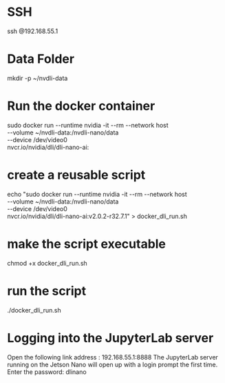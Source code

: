 # SSH
ssh <username>@192.168.55.1

# Data Folder
mkdir -p ~/nvdli-data

# Run the docker container
sudo docker run --runtime nvidia -it --rm --network host \
    --volume ~/nvdli-data:/nvdli-nano/data \
    --device /dev/video0 \
    nvcr.io/nvidia/dli/dli-nano-ai:<tag>
                    

# create a reusable script
echo "sudo docker run --runtime nvidia -it --rm --network host \
    --volume ~/nvdli-data:/nvdli-nano/data \
    --device /dev/video0 \
    nvcr.io/nvidia/dli/dli-nano-ai:v2.0.2-r32.7.1" > docker_dli_run.sh

# make the script executable
chmod +x docker_dli_run.sh

# run the script
./docker_dli_run.sh


# Logging into the JupyterLab server

Open the following link address : 192.168.55.1:8888
The JupyterLab server running on the Jetson Nano will open up with a login prompt the first time.
Enter the password: dlinano